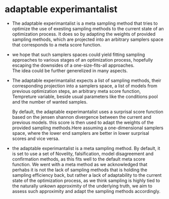 # adaptable experimantalist

- The adaptable experimantalist is a meta sampling method that tries to optimize the use of exesting sampling methods to the current state of an optimization process. It does so by adapting the weights of provided sampling methods, which are projected into an arbitrary samplers space that corresponds to a meta score function.

- we hope that such samplers spaces could yield fitting sampling approaches to various stages of an optimization process, hopefully escaping the downsides of a one-size-fits-all approaches.  
The idea could be further generelized in many aspects.

- The adaptable experimantalist expects a list of sampling methods, their corresponding projection into a samplers space, a list of models from previous optimization steps, an arbitrary meta score function, Tempreture variable, beside usual parameters like the conditions pool and the number of wanted samples.  

    By default, the adaptable experimantalist uses a surprisal score function based on the jensen shannon divergence between the current and previous models. this score is then used to adapt the weights of the provided sampling methods.Here assuming a one-dimensional samplers space, where the lower end samplers are better in lower surprisal scores and vice versa.

- the adaptable experimantalist is a meta sampling method. By default, it is set to use a set of Novelity, falsification, model disagreement and confirmation methods, as this fits well to the default meta score function.
We went with a meta method as we acknowledged that perhabs it is not the lack of sampling methods that is holding the sampling efficiency back, but rather a lack of adaptability to the current state of the optimization process, as we think sampling is highly tied to the naturally unkown approximity of the underlying truth, we aim to assess such approximity and adapt the sampling methods accordingly.


